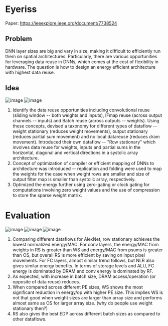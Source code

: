 # Eyeriss

Paper: https://ieeexplore.ieee.org/document/7738524

## Problem
DNN layer sizes are big and vary in size, making it difficult to efficiently run them on spatial architectures. Particularly, there are various opportunities for leveraging data reuse in DNNs, which comes at the cost of flexibility in hardware. The question is how to design an energy efficient architecture with highest data reuse.

## Idea
![image](https://github.com/tanvisharma/papers/assets/15167916/6a3125d8-051a-44c8-982c-2ba6d8aa8032)
![image](https://github.com/tanvisharma/papers/assets/15167916/0ff6200f-bd7f-41ba-b574-64d5e71dc5ee)

1. Identify the data reuse opportunities including convolutional reuse (sliding window -- both weights and inputs), IFmap reuse (across output channels -- inputs) and Batch reuse (across outputs -- weights). Using these concepts, devised a taxonomy for different types of dataflow -- weight stationary (reduces weight movements), output stationary (reduces partial sum movement) and no local datareuse (reduces dram movement). Introduced their own dataflow -- "Row stationary" which involves data reuse for weights, inputs and partial sums in the horizontal, diagonal and vertical directions in a systolic array architecture.
2. Concept of optimization of compiler or efficient mapping of DNNs to architecture was introduced -- replication and folding were used to map the weights for the case when weight rows are smaller and size of output filter map is smaller than systolic array, respectively.
3. Optimized the energy further using zero-gating or clock gating for computations involving zero weight values and the use of compression to store the sparse weight matrix.

# Evaluation

![image](https://github.com/tanvisharma/papers/assets/15167916/ad910798-3487-4095-8edb-3beeae2a466b)
![image](https://github.com/tanvisharma/papers/assets/15167916/1ac7dd58-f61c-486f-91de-b3470714d8c5)
![image](https://github.com/tanvisharma/papers/assets/15167916/8d20385c-41c8-4eea-9b29-ef9f8a3de9b0)

1. Comparing different dataflows for AlexNet, row stationary achieves the lowest normalized energy/MAC. For conv layers, the energy/MAC from weights in RS is greater than WS and energy/MAC from psums is greater than OS, but overall RS is more efficient by saving on input pixel movements. For FC layers, almost similar trend follows, but NLR also gives similar energy benefits. In terms of storage levels and ALU, FC energy is dominated by DRAM and conv energy is dominated by RF.
2. As expected, with increase in batch size, DRAM access/operation (or opposite of data reuse) reduces.
3. When compared across different PE sizes, WS shows the most significant reduction in energy/op with higher PE size. This implies WS is not that good when weight sizes are larger than array size and performs almost same as OS for larger array size. (why do people use weight stationary then?)
4. RS also gives the best EDP across different batch sizes as compared to other dataflows.
